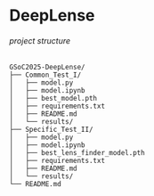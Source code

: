 # DeepLense

###### project structure

    GSoC2025-DeepLense/
    ├── Common_Test_I/
    │   ├── model.py
    │   ├── model.ipynb
    │   ├── best_model.pth
    │   ├── requirements.txt
    │   ├── README.md
    │   └── results/
    ├── Specific_Test_II/
    │   ├── model.py
    │   ├── model.ipynb
    │   ├── best_lens_finder_model.pth
    │   ├── requirements.txt
    │   ├── README.md
    │   └── results/
    └── README.md
